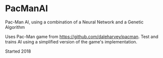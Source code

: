 # PacManAI
Pac-Man AI, using a combination of a Neural Network and a Genetic Algorithm

Uses Pac-Man game from https://github.com/daleharvey/pacman. Test and trains AI using a simplified version of the game's implementation.

Started 2018
